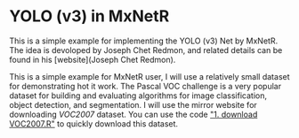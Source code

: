 
# YOLO (v3) in MxNetR

This is a simple example for implementing the YOLO (v3) Net by MxNetR. The idea is devoloped by Joseph Chet Redmon, and related details can be found in his [website](Joseph Chet Redmon). 

This is a simple example for MxNetR user, I will use a relatively small dataset for demonstrating hot it work. The Pascal VOC challenge is a very popular dataset for building and evaluating algorithms for image classification, object detection, and segmentation. I will use the mirror website for downloading *VOC2007* dataset. You can use the code ["1. download VOC2007.R"](https://github.com/xup6fup/MxNetR-YOLO/code/1.%20download%20VOC2007.R) to quickly download this dataset. 





 



